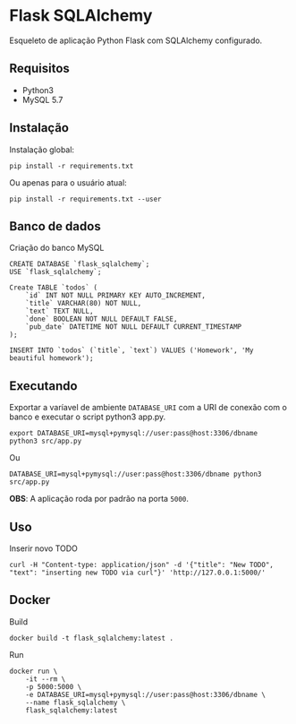 # Flask SQLAlchemy

Esqueleto de aplicação Python Flask com SQLAlchemy configurado.

## Requisitos

- Python3
- MySQL 5.7


## Instalação

Instalação global:

    pip install -r requirements.txt

Ou apenas para o usuário atual:

    pip install -r requirements.txt --user


## Banco de dados

Criação do banco MySQL

    CREATE DATABASE `flask_sqlalchemy`;
    USE `flask_sqlalchemy`;

    Create TABLE `todos` (
        `id` INT NOT NULL PRIMARY KEY AUTO_INCREMENT,
        `title` VARCHAR(80) NOT NULL,
        `text` TEXT NULL,
        `done` BOOLEAN NOT NULL DEFAULT FALSE,
        `pub_date` DATETIME NOT NULL DEFAULT CURRENT_TIMESTAMP
    );

    INSERT INTO `todos` (`title`, `text`) VALUES ('Homework', 'My beautiful homework');

## Executando

Exportar a varíavel de ambiente `DATABASE_URI` com a URI de conexão com o banco e executar o script python3 app.py.

    export DATABASE_URI=mysql+pymysql://user:pass@host:3306/dbname
    python3 src/app.py

Ou

    DATABASE_URI=mysql+pymysql://user:pass@host:3306/dbname python3 src/app.py


**OBS**: A aplicação roda por padrão na porta `5000`.


## Uso

Inserir novo TODO

    curl -H "Content-type: application/json" -d '{"title": "New TODO", "text": "inserting new TODO via curl"}' 'http://127.0.0.1:5000/'



## Docker

Build

    docker build -t flask_sqlalchemy:latest .

Run

    docker run \
        -it --rm \
        -p 5000:5000 \
        -e DATABASE_URI=mysql+pymysql://user:pass@host:3306/dbname \
        --name flask_sqlalchemy \
        flask_sqlalchemy:latest
